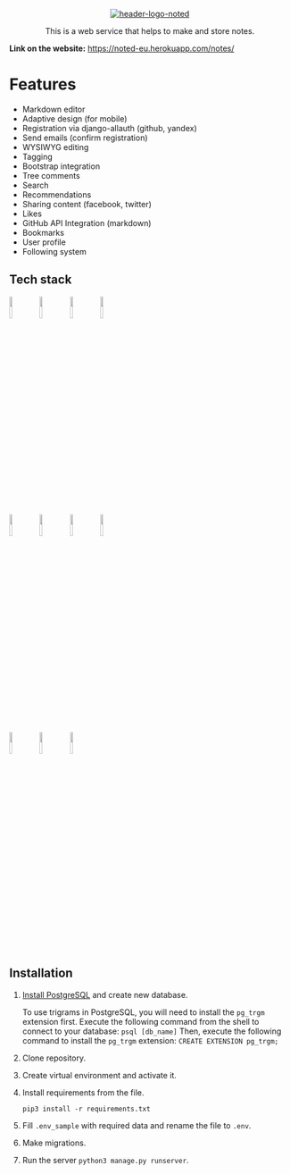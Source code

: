<p align="center"><a href="https://noted-eu.herokuapp.com/notes/"><img src="https://i.ibb.co/r3M4k7w/header-logo-noted.png" alt="header-logo-noted" border="0"></a></p>


<p align="center">This is a web service that helps to make and store notes.</p>

**Link on the website:** https://noted-eu.herokuapp.com/notes/



# Features

* Markdown editor
* Adaptive design (for mobile)
* Registration via django-allauth (github, yandex)
* Send emails (confirm registration)
* WYSIWYG editing
* Tagging
* Bootstrap integration
* Tree comments
* Search
* Recommendations
* Sharing content (facebook, twitter)
* Likes
* GitHub API Integration (markdown)
* Bookmarks
* User profile
* Following system


## Tech stack

<p>
  <code><img width="10%" src="https://www.vectorlogo.zone/logos/python/python-ar21.svg"></code>
  <code><img width="10%" src="https://www.vectorlogo.zone/logos/djangoproject/djangoproject-ar21.svg"></code>
  <code><img width="10%" src="https://www.vectorlogo.zone/logos/postgresql/postgresql-ar21.svg"></code>
  <code><img width="10%" src="https://www.vectorlogo.zone/logos/w3_html5/w3_html5-ar21.svg"></code><br/>
  <code><img width="10%" src="https://www.vectorlogo.zone/logos/netlifyapp_watercss/netlifyapp_watercss-ar21.svg"></code>
<code><img width="10%" src="https://www.vectorlogo.zone/logos/getbootstrap/getbootstrap-ar21.svg"></code>
      <code><img width="10%" src="https://www.vectorlogo.zone/logos/git-scm/git-scm-ar21.svg"></code>
  <code><img width="10%" src="https://www.vectorlogo.zone/logos/linux/linux-ar21.svg"></code><br/>
    <code><img width="10%" src="https://www.vectorlogo.zone/logos/github/github-ar21.svg"></code>
    <code><img width="10%" src="https://www.vectorlogo.zone/logos/gunicorn/gunicorn-ar21.svg"></code>
    <code><img width="10%" src="https://www.vectorlogo.zone/logos/heroku/heroku-ar21.svg"></code>
</p>



## Installation

1. [Install PostgreSQL](https://www.postgresql.org/download/) and create new database.

    To use trigrams in PostgreSQL, you will need to install the `pg_trgm`
    extension first. Execute the following command from the shell to connect to your
    database:
    `psql [db_name]`
    Then, execute the following command to install the `pg_trgm` extension:
    `CREATE EXTENSION pg_trgm;`

2. Clone repository.
   
4. Create virtual environment and activate it.

5. Install requirements from the file.

   `pip3 install -r requirements.txt`

6. Fill `.env_sample` with required data and rename the file to `.env`.

7. Make migrations.

8. Run the server `python3 manage.py runserver`.
